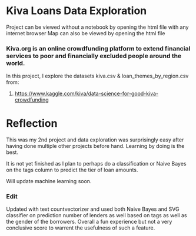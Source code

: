 # Kiva Loans Data Exploration

Project can be viewed without a notebook by opening the html file with any internet browser
Map can also be viewed by opening the html file

### Kiva.org is an online crowdfunding platform to extend financial services to poor and financially excluded people around the world. 
In this project, I explore the datasets kiva.csv & loan_themes_by_region.csv from:
1. https://www.kaggle.com/kiva/data-science-for-good-kiva-crowdfunding

# Reflection
This was my 2nd project and data exploration was surprisingly easy after having done multiple other projects before hand. Learning by doing is the best.

It is not yet finished as I plan to perhaps do a classification or Naive Bayes on the tags column to predict the tier of loan amounts. 

Will update machine learning soon.

### Edit
Updated with text countvectorizer and used both Naive Bayes and SVG classifier on prediction number of lenders as well based on tags as well as the gender of the borrowers. Overall a fun experience but not a very conclusive score to warrent the usefulness of such a feature.
